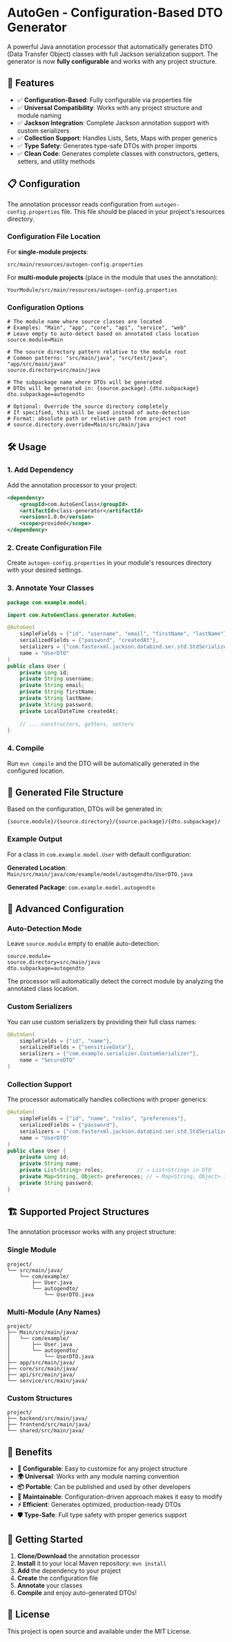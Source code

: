 # AutoGen - Configuration-Based DTO Generator

A powerful Java annotation processor that automatically generates DTO (Data Transfer Object) classes with full Jackson serialization support. The generator is now **fully configurable** and works with any project structure.

## 🚀 Features

- ✅ **Configuration-Based**: Fully configurable via properties file
- ✅ **Universal Compatibility**: Works with any project structure and module naming
- ✅ **Jackson Integration**: Complete Jackson annotation support with custom serializers
- ✅ **Collection Support**: Handles Lists, Sets, Maps with proper generics
- ✅ **Type Safety**: Generates type-safe DTOs with proper imports
- ✅ **Clean Code**: Generates complete classes with constructors, getters, setters, and utility methods

## 📋 Configuration

The annotation processor reads configuration from `autogen-config.properties` file. This file should be placed in your project's resources directory.

### Configuration File Location

For **single-module projects**:
```
src/main/resources/autogen-config.properties
```

For **multi-module projects** (place in the module that uses the annotation):
```
YourModule/src/main/resources/autogen-config.properties
```

### Configuration Options

```properties
# The module name where source classes are located
# Examples: "Main", "app", "core", "api", "service", "web"
# Leave empty to auto-detect based on annotated class location
source.module=Main

# The source directory pattern relative to the module root
# Common patterns: "src/main/java", "src/test/java", "app/src/main/java"
source.directory=src/main/java

# The subpackage name where DTOs will be generated
# DTOs will be generated in: {source.package}.{dto.subpackage}
dto.subpackage=autogendto

# Optional: Override the source directory completely
# If specified, this will be used instead of auto-detection
# Format: absolute path or relative path from project root
# source.directory.override=Main/src/main/java
```

## 🛠️ Usage

### 1. Add Dependency

Add the annotation processor to your project:

```xml
<dependency>
    <groupId>com.AutoGenClass</groupId>
    <artifactId>class-generator</artifactId>
    <version>1.0.0</version>
    <scope>provided</scope>
</dependency>
```

### 2. Create Configuration File

Create `autogen-config.properties` in your module's resources directory with your desired settings.

### 3. Annotate Your Classes

```java
package com.example.model;

import com.AutoGenClass.generator.AutoGen;

@AutoGen(
    simpleFields = {"id", "username", "email", "firstName", "lastName"},
    serializedFields = {"password", "createdAt"},
    serializers = {"com.fasterxml.jackson.databind.ser.std.StdSerializer", "com.fasterxml.jackson.databind.ser.std.StdSerializer"},
    name = "UserDTO"
)
public class User {
    private Long id;
    private String username;
    private String email;
    private String firstName;
    private String lastName;
    private String password;
    private LocalDateTime createdAt;
    
    // ... constructors, getters, setters
}
```

### 4. Compile

Run `mvn compile` and the DTO will be automatically generated in the configured location.

## 📁 Generated File Structure

Based on the configuration, DTOs will be generated in:

```
{source.module}/{source.directory}/{source.package}/{dto.subpackage}/
```

### Example Output

For a class in `com.example.model.User` with default configuration:

**Generated Location**: `Main/src/main/java/com/example/model/autogendto/UserDTO.java`

**Generated Package**: `com.example.model.autogendto`

## 🔧 Advanced Configuration

### Auto-Detection Mode

Leave `source.module` empty to enable auto-detection:

```properties
source.module=
source.directory=src/main/java
dto.subpackage=autogendto
```

The processor will automatically detect the correct module by analyzing the annotated class location.

### Custom Serializers

You can use custom serializers by providing their full class names:

```java
@AutoGen(
    simpleFields = {"id", "name"},
    serializedFields = {"sensitiveData"},
    serializers = {"com.example.serializer.CustomSerializer"},
    name = "SecureDTO"
)
```

### Collection Support

The processor automatically handles collections with proper generics:

```java
@AutoGen(
    simpleFields = {"id", "name", "roles", "preferences"},
    serializedFields = {"password"},
    serializers = {"com.fasterxml.jackson.databind.ser.std.StdSerializer"},
    name = "UserDTO"
)
public class User {
    private Long id;
    private String name;
    private List<String> roles;           // → List<String> in DTO
    private Map<String, Object> preferences; // → Map<String, Object> in DTO
    private String password;
}
```

## 🏗️ Supported Project Structures

The annotation processor works with any project structure:

### Single Module
```
project/
└── src/main/java/
    └── com/example/
        ├── User.java
        └── autogendto/
            └── UserDTO.java
```

### Multi-Module (Any Names)
```
project/
├── Main/src/main/java/
│   └── com/example/
│       ├── User.java
│       └── autogendto/
│           └── UserDTO.java
├── app/src/main/java/
├── core/src/main/java/
├── api/src/main/java/
└── service/src/main/java/
```

### Custom Structures
```
project/
├── backend/src/main/java/
├── frontend/src/main/java/
└── shared/src/main/java/
```

## 🎯 Benefits

- **🔧 Configurable**: Easy to customize for any project structure
- **🌍 Universal**: Works with any module naming convention
- **📦 Portable**: Can be published and used by other developers
- **🔄 Maintainable**: Configuration-driven approach makes it easy to modify
- **⚡ Efficient**: Generates optimized, production-ready DTOs
- **🛡️ Type-Safe**: Full type safety with proper generics support

## 🚀 Getting Started

1. **Clone/Download** the annotation processor
2. **Install** it to your local Maven repository: `mvn install`
3. **Add** the dependency to your project
4. **Create** the configuration file
5. **Annotate** your classes
6. **Compile** and enjoy auto-generated DTOs!

## 📝 License

This project is open source and available under the MIT License.